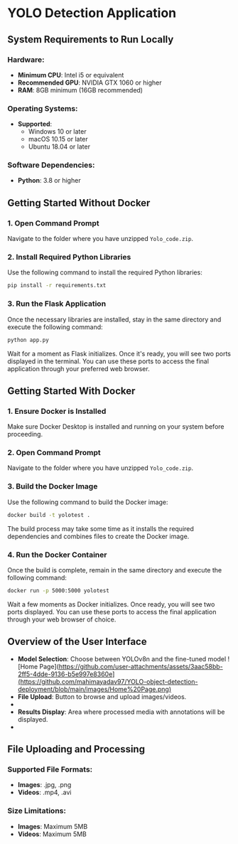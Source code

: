 # YOLO Detection Application

## System Requirements to Run Locally

### Hardware:
- **Minimum CPU**: Intel i5 or equivalent
- **Recommended GPU**: NVIDIA GTX 1060 or higher
- **RAM**: 8GB minimum (16GB recommended)

### Operating Systems:
- **Supported**: 
  - Windows 10 or later
  - macOS 10.15 or later
  - Ubuntu 18.04 or later

### Software Dependencies:
- **Python**: 3.8 or higher

## Getting Started Without Docker

### 1. Open Command Prompt
Navigate to the folder where you have unzipped `Yolo_code.zip`.

### 2. Install Required Python Libraries
Use the following command to install the required Python libraries:

```bash
pip install -r requirements.txt
```
### 3. Run the Flask Application
Once the necessary libraries are installed, stay in the same directory and execute the following command:

```bash
python app.py
```
Wait for a moment as Flask initializes. Once it's ready, you will see two ports displayed in the terminal. You can use these ports to access the final application through your preferred web browser.

## Getting Started With Docker

### 1. Ensure Docker is Installed
Make sure Docker Desktop is installed and running on your system before proceeding.

### 2. Open Command Prompt
Navigate to the folder where you have unzipped `Yolo_code.zip`.

### 3. Build the Docker Image
Use the following command to build the Docker image:

```bash
docker build -t yolotest .
```
The build process may take some time as it installs the required dependencies and combines files to create the Docker image.

### 4. Run the Docker Container
Once the build is complete, remain in the same directory and execute the following command:

```bash
docker run -p 5000:5000 yolotest
```
Wait a few moments as Docker initializes. Once ready, you will see two ports displayed. You can use these ports to access the final application through your web browser of choice.

## Overview of the User Interface

- **Model Selection**: Choose between YOLOv8n and the fine-tuned model
![Home Page](https://github.com/user-attachments/assets/3aac58bb-2ff5-4dde-9136-b5e997e8360e](https://github.com/mahimayadav97/YOLO-object-detection-deployment/blob/main/images/Home%20Page.png)
- **File Upload**: Button to browse and upload images/videos.
- 
- **Results Display**: Area where processed media with annotations will be displayed.
- 

## File Uploading and Processing

### Supported File Formats:
- **Images**: .jpg, .png
- **Videos**: .mp4, .avi

### Size Limitations:
- **Images**: Maximum 5MB
- **Videos**: Maximum 5MB
